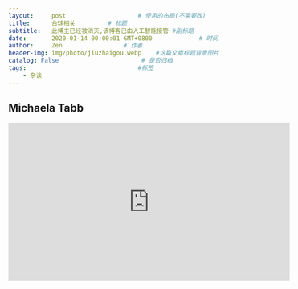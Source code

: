 ```yaml
---
layout:     post                    # 使用的布局(不需要改)
title:      台球相关         # 标题
subtitle:   此博主已经被消灭,该博客已由人工智能接管 #副标题
date:       2020-01-14 00:00:01 GMT+0800             # 时间
author:     Zen                 # 作者
header-img: img/photo/jiuzhaigou.webp    #这篇文章标题背景图片
catalog: False                       # 是否归档
tags:                               #标签
    - 杂谈
---
```

## Michaela Tabb
<iframe width="560" height="315" src="https://www.youtube.com/embed/zdJTAY6IUAw" frameborder="0" allow="accelerometer; autoplay; encrypted-media; gyroscope; picture-in-picture" allowfullscreen></iframe>

